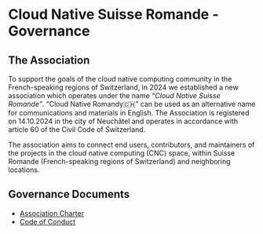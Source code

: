 # Cloud Native Suisse Romande - Governance

## The Association

To support the goals of the cloud native computing community in the French-speaking regions of Switzerland,
in 2024 we established a new association which operates under the name _“Cloud Native Suisse Romande”_. 
“Cloud Native Romandy🇨🇭” can be used as an alternative name for communications and materials in English.
The Association is registered on 14.10.2024 in the city of Neuchâtel and operates in accordance with article 60 of the Civil Code of Switzerland.

The association aims to connect end users, contributors, and maintainers of the projects in the cloud native computing (CNC) space, within Suisse Romande (French-speaking regions of Switzerland) and neighboring locations. 

## Governance Documents

- [Association Charter](./association/charter.md)
- [Code of Conduct](./bylaws/CODE_OF_CONDUCT.md)

